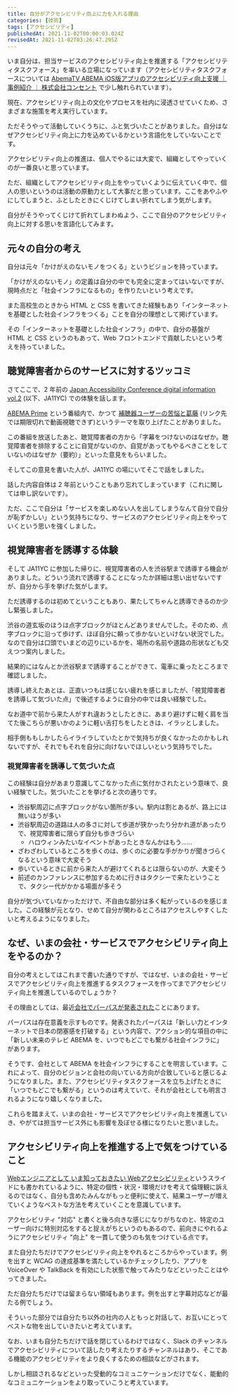 ```yaml
---
title: 自分がアクセシビリティ向上に力を入れる理由
categories: [技術]
tags: [アクセシビリティ]
publishedAt: 2021-11-02T00:00:03.024Z
revisedAt: 2021-11-02T03:26:47.295Z
---
```


いま自分は、担当サービスのアクセシビリティ向上を推進する「アクセシビリティタスクフォース」を率いる立場になっています（アクセシビリティタスクフォースについては [AbemaTV ABEMA iOS版アプリのアクセシビリティ向上支援 ｜ 事例紹介 ｜ 株式会社コンセント](https://www.concentinc.jp/works/abematv_202101/) で少し触れられています）。

現在、アクセシビリティ向上の文化やプロセスを社内に浸透させていくため、さまざまな施策を考え実行しています。

ただそうやって活動していくうちに、ふと気づいたことがありました。自分はなぜアクセシビリティ向上に力を込めているかという言語化をしていないことです。

アクセシビリティ向上の推進は、個人でやるには大変で、組織としてやっていくのが一番良いと思っています。

ただ、組織としてアクセシビリティ向上をやっていくように伝えていく中で、個人の思いというのは活動の原動力として大事だと思っています。ここをあやふやにしてしまうと、ふとしたときにくじけてしまい折れてしまう気がします。

自分がそうやってくじけて折れてしまわぬよう、ここで自分のアクセシビリティ向上に対する思いを言語化してみます。

## 元々の自分の考え

自分は元々「かけがえのないモノをつくる」というビジョンを持っています。

「かけがえのないモノ」の定義は自分の中でも完全に定まってはいないですが、現時点だと「社会インフラになるもの」を作りたいという考えです。

また高校生のときから HTML と CSS を書いてきた経験もあり「インターネットを基礎とした社会インフラをつくる」ことを自分の理想として掲げています。

その「インターネットを基礎とした社会インフラ」の中で、自分の基盤が HTML と CSS というのもあって、Web フロントエンドで貢献したいという考えを持っていました。

## 聴覚障害者からのサービスに対するツッコミ

さてここで、2 年前の [Japan Accessibility Conference digital information vol.2](https://japan-a11y-conf.com/vol2/) (以下、JA11YC) での体験を話します。

[ABEMA Prime](https://abema.tv/video/title/89-66) という番組内で、かつて [補聴器ユーザーの苦悩と葛藤](https://abema.tv/channels/abema-news/slots/CTEDYRdBBoo76w) (リンク先では期限切れで動画視聴できず)というテーマを取り上げたことがありました。

この番組を放送したあと、聴覚障害者の方から「字幕をつけないのはなぜか。聴覚障害者を排除することに自覚がないのか、自覚があってもやるべきことをしていないのはなぜか（要約）」といった意見をもらいました。

そしてこの意見を書いた人が、JA11YC の場にいてそこで話をしました。

話した内容自体は 2 年前ということもあり忘れてしまっています（これに関しては申し訳ないです）。

ただ、ここで自分は「サービスを楽しめない人を出してしまうなんて自分で自分が恥ずかしい」という気持ちになり、サービスのアクセシビリティ向上をやっていくという思いを強くしました。

## 視覚障害者を誘導する体験

そして JA11YC に参加した帰りに、視覚障害者の人を渋谷駅まで誘導する機会がありました。どういう流れで誘導することになったか詳細は思い出せないですが、自分から手を挙げた気がします。

ただ誘導するのは初めてということもあり、果たしてちゃんと誘導できるのか少し緊張しました。

渋谷の道玄坂のほうは点字ブロックがほとんどありませんでした。そのため、点字ブロックに沿って歩けず、ほぼ自分に頼って歩かないといけない状況でした。なので自分は口頭でいまどの辺りにいるかを、場所の名前や道路の形状なども交えつつ案内しました。

結果的にはなんとか渋谷駅まで誘導することができて、電車に乗ったところまで確認しました。

誘導し終えたあとは、正直いつもは感じない疲れを感じましたが、「視覚障害者を誘導して気づいた点」で後述するように自分の中では良い経験でした。

なお道中で前から来た人がすれ違おうとしたときに、あまり避けずに軽く肩を当てた後こちらが悪いかのように軽い舌打ちをしたときは、イラッとしました。

相手側ももしかしたらイライラしていたとかで気持ちが良くなかったのかもしれないですが、それでもそれを自分に向けないでほしいという気持ちでした。

### 視覚障害者を誘導して気づいた点

この経験は自分があまり意識してこなかった点に気付かされたという意味で、良い経験でした。気づいたことを挙げると次の通りです。

- 渋谷駅周辺に点字ブロックがない箇所が多い。駅内は割とあるが、路上には無いほうが多い
- 渋谷駅周辺の道路は人の多さに対して歩道が狭かったり分かれ道があったりで、視覚障害者に限らず自分も歩きづらい
  - ハロウィンみたいなイベントがあったときなんかはもう……
- ざわざわしているところを歩くのは、歩くのに必要な手がかりが聞きづらくなるという意味で大変そう
- 歩いているときに前から来た人が避けてくれるとは限らないのが、大変そう
- 前述のカンファレンスに参加するために行きはタクシーで来たということで、タクシー代がかかる場面が多そう

自分が気づいていなかっただけで、不自由な部分は多く転がっているのを感じました。この経験が元となり、せめて自分が関わるところはアクセスしやすくしたいと考えるようになりました。

## なぜ、いまの会社・サービスでアクセシビリティ向上をやるのか？

自分の考えとしてはこれまで書いた通りですが、ではなぜ、いまの会社・サービスでアクセシビリティ向上を推進するタスクフォースを作ってまでアクセシビリティ向上を推進しているのでしょうか？

その理由としては、最近[会社でパーパスが発表された](https://www.cyberagent.co.jp/corporate/purpose/)ことにあります。

パーパスは存在意義を示すものです。発表されたパーパスは「新しい力とインターネットで日本の閉塞感を打破する」という内容で、アクション的な項目の中に「新しい未来のテレビ ABEMA を、いつでもどこでも繋がる社会インフラに」があります。

そうです、会社として ABEMA を社会インフラにすることを明言しています。これによって、自分のビジョンと会社の向いている方向が合致していると感じるようになりました。また、アクセシビリティタスクフォースを立ち上げたときに「いつでもどこでも繋がる」というのは考えていて、それが会社としても明言されるようになり嬉しくなりました。

これらを踏まえて、いまの会社・サービスでアクセシビリティ向上を推進していき、やがては担当サービス外にも影響を及ぼせる様になりたいと思いました。

## アクセシビリティ向上を推進する上で気をつけていること

[Webエンジニアとして いま知っておきたい Webアクセシビリティ](https://speakerdeck.com/ymrl/webenziniatosite-imazhi-tuteokitai-webakusesibiritei?slide=11)というスライドにも書かれているように、特定の個性・状況・環境だけを考えて倫理観に訴えるのではなく、自分も含めたみんながもっと便利に使えて、結果ユーザーが増えていくようなベストな方法を考えていくことを意識しています。

アクセシビリティ "対応" と書くと後ろ向きな感じになりがちなのと、特定のユーザー向けに特別対応をすると捉えがちというのもあるので、前向きにやれるようにアクセシビリティ "向上" を一貫して使うのも気をつけている点です。

また自分たちだけでアクセシビリティ向上をやれるところからやっています。例を出すと WCAG の達成基準を満たしているかチェックしたり、アプリを VoiceOver や TalkBack を有効にした状態で触ってみたりなどといったことはやってきました。

ただ自分たちだけでは留まらない領域もあります。例を出すと字幕対応などが最たる例でしょう。

そういった部分では自分たち以外の社内の人ともっと対話して、お互いにとってベストな物を出していきたいと考えています。

なお、いまも自分たちだけで話を閉じているわけではなく、Slack のチャンネルでアクセシビリティについて話したり考えたりするチャンネルはあり、そこである機能のアクセシビリティをより良くするための相談などがされます。

しかし相談されるなどといった受動的なコミュニケーションだけでなく、能動的なコミュニケーションをより取っていこうと考えています。
